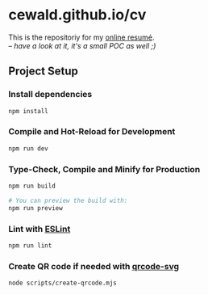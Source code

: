 # cewald.github.io/cv

This is the repositoriy for my [online resumé](https://cewald.github.io/cv/).  
*– have a look at it, it's a small POC as well ;)*

## Project Setup

### Install dependencies

```sh
npm install
```

### Compile and Hot-Reload for Development

```sh
npm run dev
```

### Type-Check, Compile and Minify for Production

```sh
npm run build

# You can preview the build with:
npm run preview
```

### Lint with [ESLint](https://eslint.org/)

```sh
npm run lint
```

### Create QR code if needed with [qrcode-svg](https://www.npmjs.com/package/qrcode-svg)

```sh
node scripts/create-qrcode.mjs
```
